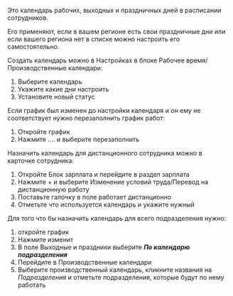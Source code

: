 Это календарь рабочих, выходных и праздничных дней в расписании сотрудников.

Его применяют, если в вашем регионе есть свои праздничные дни или если вашего региона нет в списке можно настроить его самостоятельно.

Создать календарь можно в Настройках в блоке Рабочее время/Производственные календари:
1. Выберите календарь
2. Укажите какие дни настроить
3. Установите новый статус

Если график был изменен до настройки календаря и он ему не соответствует нужно перезаполнить график работ:
1. Откройте график
2. Нажмите .... и выберите перезаполнить


Назначить календарь для дистанционного сотрудника можно в карточке сотрудника:
1. Откройте Блок зарплата и перейдите в раздел зарплата
2. Нажмите + и выберите Изменение условий труда/Перевод на дистанционную работу
3. Поставьте галочку в поле работает дистанционно
4. Отметьте что используется календарь и укажите нужный

Для того что бы назначить календарь для всего подразделения нужно:
1. откройте график
2. Нажмите изменит
3. В поле Выходные и праздники выберите **_По календарю подразделения_**
4. Перейдите в Производственные календари
5. Выберите производственный календарь, кликните названия на _Подразделения_ и отметьте подразделения, которые будут по нему работать
